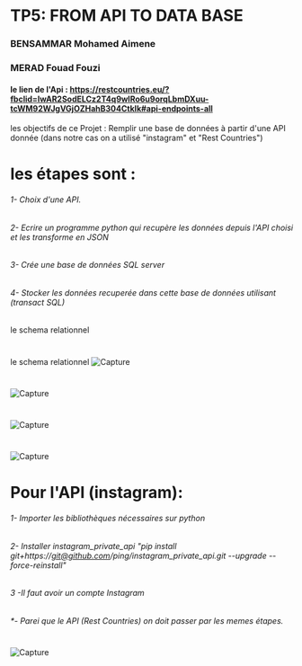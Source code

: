 # TP5: FROM API TO DATA BASE
### BENSAMMAR Mohamed Aimene
### MERAD Fouad Fouzi

#### le lien de l'Api : https://restcountries.eu/?fbclid=IwAR2SodELCz2T4q9wlRo6u9orqLbmDXuu-tcWM92WJgVGjOZHahB304Ctklk#api-endpoints-all

les objectifs de ce Projet : Remplir une base de données à partir d'une API donnée (dans notre cas on a utilisé "instagram" et "Rest Countries")

# les étapes sont :
###### 1- Choix d'une API.
###### 2- Ecrire un programme python qui recupère les données depuis l'API choisi et les transforme en JSON
###### 3- Crée une base de données SQL server
###### 4- Stocker les données recuperée dans cette base de données utilisant (transact SQL) 

le schema relationnel
#
le schema relationnel
![Capture](https://user-images.githubusercontent.com/74276606/103792383-dca89a00-5043-11eb-9a6d-39bb49a269f1.PNG)

#
![Capture](https://user-images.githubusercontent.com/74276606/103789867-c77e3c00-5040-11eb-9adf-8ba300a53746.PNG)
#
![Capture](https://user-images.githubusercontent.com/74276606/103790369-64d97000-5041-11eb-9ec8-4b153139026c.PNG)
#
![Capture](https://user-images.githubusercontent.com/74276606/103790522-9baf8600-5041-11eb-8cfd-c3cfff8f32b4.PNG)

# Pour l'API (instagram):

###### 1- Importer les bibliothèques nécessaires sur python
###### 2- Installer instagram_private_api "pip install git+https://git@github.com/ping/instagram_private_api.git --upgrade --force-reinstall"
###### 3 -Il faut avoir un compte Instagram
###### *- Parei que le API (Rest Countries) on doit passer par les memes étapes.
#
![Capture](https://user-images.githubusercontent.com/74276606/103791760-204ed400-5043-11eb-9d89-5da2e8e29deb.PNG)



